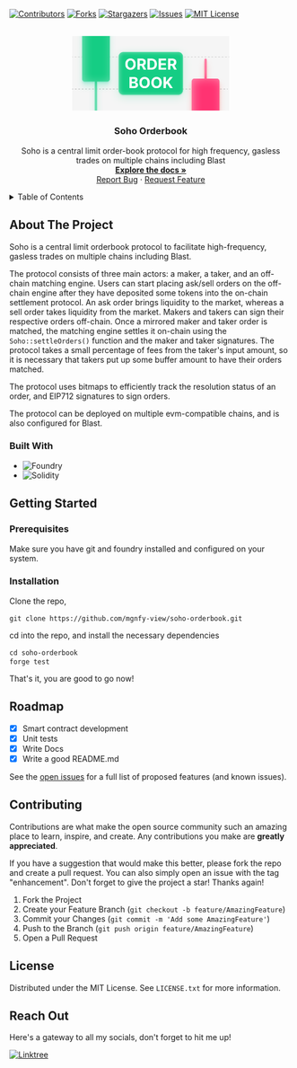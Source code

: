<!-- PROJECT SHIELDS -->
[![Contributors][contributors-shield]][contributors-url]
[![Forks][forks-shield]][forks-url]
[![Stargazers][stars-shield]][stars-url]
[![Issues][issues-shield]][issues-url]
[![MIT License][license-shield]][license-url]


<!-- PROJECT LOGO -->
<br />
<div align="center">
  <a href="https://github.com/mgnfy-view/soho-orderbook">
    <img src="images/icon.png" alt="Logo" width="280">
  </a>

  <h3 align="center">Soho Orderbook</h3>

  <p align="center">
    Soho is a central limit order-book protocol for high frequency, gasless trades on multiple chains including Blast
    <br />
    <a href="https://github.com/mgnfy-view/soho-orderbook/tree/main/docs"><strong>Explore the docs »</strong></a>
    <br />
    <a href="https://github.com/mgnfy-view/soho-orderbook/issues/new?labels=bug&template=bug-report---.md">Report Bug</a>
    ·
    <a href="https://github.com/mgnfy-view/soho-orderbook/issues/new?labels=enhancement&template=feature-request---.md">Request Feature</a>
  </p>
</div>


<!-- TABLE OF CONTENTS -->
<details>
  <summary>Table of Contents</summary>
  <ol>
    <li>
      <a href="#about-the-project">About The Project</a>
      <ul>
        <li><a href="#built-with">Built With</a></li>
      </ul>
    </li>
    <li>
      <a href="#getting-started">Getting Started</a>
      <ul>
        <li><a href="#prerequisites">Prerequisites</a></li>
        <li><a href="#installation">Installation</a></li>
      </ul>
    </li>
    <li><a href="#roadmap">Roadmap</a></li>
    <li><a href="#contributing">Contributing</a></li>
    <li><a href="#license">License</a></li>
    <li><a href="#contact">Contact</a></li>
  </ol>
</details>


<!-- ABOUT THE PROJECT -->
## About The Project

Soho is a central limit orderbook protocol to facilitate high-frequency, gasless trades on multiple chains including Blast.

The protocol consists of three main actors: a maker, a taker, and an off-chain matching engine. Users can start placing ask/sell orders on the off-chain engine after they have deposited some tokens into the on-chain settlement protocol. An ask order brings liquidity to the market, whereas a sell order takes liquidity from the market. Makers and takers can sign their respective orders off-chain. Once a mirrored maker and taker order is matched, the matching engine settles it on-chain using the `Soho::settleOrders()` function and the maker and taker signatures. The protocol takes a small percentage of fees from the taker's input amount, so it is necessary that takers put up some buffer amount to have their orders matched.

The protocol uses bitmaps to efficiently track the resolution status of an order, and EIP712 signatures to sign orders.

The protocol can be deployed on multiple evm-compatible chains, and is also configured for Blast.

### Built With

- ![Foundry](https://img.shields.io/badge/-FOUNDRY-%23323330.svg?style=for-the-badge)
- ![Solidity](https://img.shields.io/badge/Solidity-%23363636.svg?style=for-the-badge&logo=solidity&logoColor=white)


<!-- GETTING STARTED -->
## Getting Started

### Prerequisites

Make sure you have git and foundry installed and configured on your system.

### Installation

Clone the repo,

```shell
git clone https://github.com/mgnfy-view/soho-orderbook.git
```

cd into the repo, and install the necessary dependencies

```shell
cd soho-orderbook
forge test
```

That's it, you are good to go now!


<!-- ROADMAP -->
## Roadmap

- [x] Smart contract development
- [x] Unit tests
- [x] Write Docs
- [x] Write a good README.md

See the [open issues](https://github.com/mgnfy-view/soho-orderbook/issues) for a full list of proposed features (and known issues).


<!-- CONTRIBUTING -->
## Contributing

Contributions are what make the open source community such an amazing place to learn, inspire, and create. Any contributions you make are **greatly appreciated**.

If you have a suggestion that would make this better, please fork the repo and create a pull request. You can also simply open an issue with the tag "enhancement".
Don't forget to give the project a star! Thanks again!

1. Fork the Project
2. Create your Feature Branch (`git checkout -b feature/AmazingFeature`)
3. Commit your Changes (`git commit -m 'Add some AmazingFeature'`)
4. Push to the Branch (`git push origin feature/AmazingFeature`)
5. Open a Pull Request


<!-- LICENSE -->
## License

Distributed under the MIT License. See `LICENSE.txt` for more information.


<!-- CONTACT -->
## Reach Out

Here's a gateway to all my socials, don't forget to hit me up!

[![Linktree](https://img.shields.io/badge/linktree-1de9b6?style=for-the-badge&logo=linktree&logoColor=white)][linktree-url]


<!-- MARKDOWN LINKS & IMAGES -->
<!-- https://www.markdownguide.org/basic-syntax/#reference-style-links -->
[contributors-shield]: https://img.shields.io/github/contributors/mgnfy-view/soho-orderbook.svg?style=for-the-badge
[contributors-url]: https://github.com/mgnfy-view/soho-orderbook/graphs/contributors
[forks-shield]: https://img.shields.io/github/forks/mgnfy-view/soho-orderbook.svg?style=for-the-badge
[forks-url]: https://github.com/mgnfy-view/soho-orderbook/network/members
[stars-shield]: https://img.shields.io/github/stars/mgnfy-view/soho-orderbook.svg?style=for-the-badge
[stars-url]: https://github.com/mgnfy-view/soho-orderbook/stargazers
[issues-shield]: https://img.shields.io/github/issues/mgnfy-view/soho-orderbook.svg?style=for-the-badge
[issues-url]: https://github.com/mgnfy-view/soho-orderbook/issues
[license-shield]: https://img.shields.io/github/license/mgnfy-view/soho-orderbook.svg?style=for-the-badge
[license-url]: https://github.com/mgnfy-view/soho-orderbook/blob/master/LICENSE.txt
[linktree-url]: https://linktr.ee/mgnfy.view